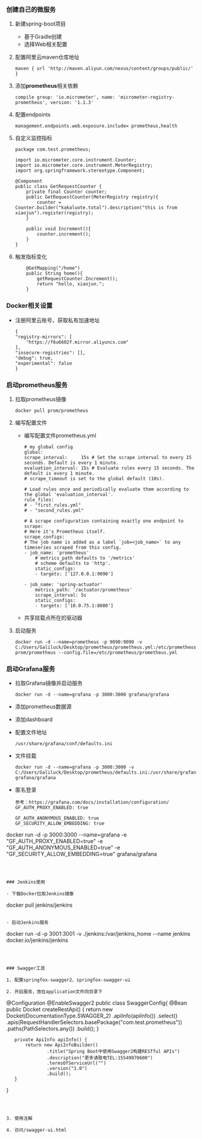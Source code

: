 ### 创建自己的微服务

1. 新建spring-boot项目
   - 基于Gradle创建
   -  选择Web相关配置

2. 配置阿里云maven仓库地址

   ```
   maven { url 'http://maven.aliyun.com/nexus/content/groups/public/' }
   ```

3. 添加**prometheus**相关依赖

   ```
   compile group: 'io.micrometer', name: 'micrometer-registry-prometheus', version: '1.1.3'
   ```

4. 配置endpoints

   ```
   management.endpoints.web.exposure.include= prometheus,health
   ```

5. 自定义监控指标

   ```
   package com.test.prometheus;
   
   import io.micrometer.core.instrument.Counter;
   import io.micrometer.core.instrument.MeterRegistry;
   import org.springframework.stereotype.Component;
   
   @Component
   public class GetRequestCounter {
       private final Counter counter;
       public GetRequestCounter(MeterRegistry registry){
           counter = Counter.builder("kakaluote.total").description("this is from xiaojun").register(registry);
       }
   
       public void Increment(){
           counter.increment();
       }
   }
   ```

6. 触发指标变化

   ```
       @GetMapping("/home")
       public String home(){
           getRequestCounter.Increment();
           return "hello, xiaojun.";
       }
   ```

### Docker相关设置

- 注册阿里云账号，获取私有加速地址
    ```
    {
    "registry-mirrors": [
        "https://f6u6602f.mirror.aliyuncs.com"
    ],
    "insecure-registries": [],
    "debug": true,
    "experimental": false
    }
    ```
### 启动prometheus服务

1. 拉取prometheus镜像

   ```
   docker pull prom/prometheus
   ```

2. 编写配置文件

   - 编写配置文件prometheus.yml

     ```
     # my global config
     global:
     scrape_interval:     15s # Set the scrape interval to every 15 seconds. Default is every 1 minute.
     evaluation_interval: 15s # Evaluate rules every 15 seconds. The default is every 1 minute.
     # scrape_timeout is set to the global default (10s).
     
     # Load rules once and periodically evaluate them according to the global 'evaluation_interval'.
     rule_files:
     # - "first_rules.yml"
     # - "second_rules.yml"
     
     # A scrape configuration containing exactly one endpoint to scrape:
     # Here it's Prometheus itself.
     scrape_configs:
     # The job name is added as a label `job=<job_name>` to any timeseries scraped from this config.
     - job_name: 'prometheus'
         # metrics_path defaults to '/metrics'
         # scheme defaults to 'http'.
         static_configs:
         - targets: ['127.0.0.1:9090']
     
     - job_name: 'spring-actuator'
         metrics_path: '/actuator/prometheus'
         scrape_interval: 5s
         static_configs:
         - targets: ['10.0.75.1:8080']
     ```

   - 共享挂载点所在的驱动器

3. 启动服务

   ```
   docker run -d --name=prometheus -p 9090:9090 -v C:/Users/Galiluck/Desktop/prometheus/prometheus.yml:/etc/prometheus/prometheus.yml prom/prometheus --config.file=/etc/prometheus/prometheus.yml
   ```

### 启动Grafana服务

- 拉取Grafana镜像并启动服务

  ```
  docker run -d --name=grafana -p 3000:3000 grafana/grafana
  ```

- 添加prometheus数据源

- 添加dashboard

- 配置文件地址

  ```
  /usr/share/grafana/conf/defaults.ini
  ```

- 文件挂载

  ```
  docker run -d --name=grafana -p 3000:3000 -v C:/Users/Galiluck/Desktop/prometheus/defaults.ini:/usr/share/grafana/conf/defaults.ini grafana/grafana
  ```

- 匿名登录

  ```
  参考：https://grafana.com/docs/installation/configuration/
  GF_AUTH_PROXY_ENABLED: true
  
  GF_AUTH_ANONYMOUS_ENABLED: true
  GF_SECURITY_ALLOW_EMBEDDING: true
  
docker run -d -p 3000:3000 --name=grafana -e "GF_AUTH_PROXY_ENABLED=true" -e "GF_AUTH_ANONYMOUS_ENABLED=true" -e "GF_SECURITY_ALLOW_EMBEDDING=true" grafana/grafana
  ```
  
  

### Jenkins使用

- 下载Docker拉取Jenkins镜像

  ```
  docker pull jenkins/jenkins
  ```

- 启动Jenkins服务

  ```
  docker run -d -p 3001:3001 -v ./jenkins:/var/jenkins_home  --name jenkins docker.io/jenkins/jenkins
  ```

  

### Swagger工具

1. 配置springfox-swagger2、springfox-swagger-ui

2. 开启服务，放在application文件同目录下

   ```
   @Configuration
   @EnableSwagger2
   public class SwaggerConfig{
       @Bean
       public Docket createRestApi() {
           return new Docket(DocumentationType.SWAGGER_2)
                   .apiInfo(apiInfo())
                   .select()
                   .apis(RequestHandlerSelectors.basePackage("com.test.prometheus"))
                   .paths(PathSelectors.any())
                   .build();
       }
   
       private ApiInfo apiInfo() {
           return new ApiInfoBuilder()
                   .title("Spring Boot中使用Swagger2构建RESTful APIs")
                   .description("更多请致电TEL:15549070600")
                   .termsOfServiceUrl("")
                   .version("1.0")
                   .build();
       }
   }
   ```

   

3. 使用注解

4. 访问/swagger-ui.html